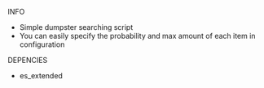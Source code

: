 INFO
- Simple dumpster searching script
- You can easily specify the probability and max amount of each item in configuration

DEPENCIES
- es_extended